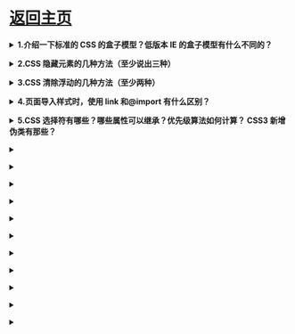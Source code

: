 # [返回主页](../README.md)

<b><details><summary>1.介绍一下标准的 CSS 的盒子模型？低版本 IE 的盒子模型有什么不同的？</summary></b>

（1）有两种， IE 盒子模型、W3C 盒子模型；

（2）盒模型： 内容(content)、填充(padding)、边界(margin)、 边框(border)；

（3）区 别： IE 的 content 部分把 border 和 padding 计算了进去;

</details>

<b><details><summary>2.CSS 隐藏元素的几种方法（至少说出三种）</summary></b>

Opacity:元素本身依然占据它自己的位置并对网页的布局起作用。它也将响应用户交互;

Visibility:与 opacity 唯一不同的是它不会响应任何用户交互。此外，元素在读屏软件中也会被隐藏;

Display:display 设为 none 任何对该元素直接打用户交互操作都不可能生效。此外，读屏软件也不会读到元素的内容。这种方式产生的效果就像元素完全不存在;

Position:不会影响布局，能让元素保持可以操作;

Clip-path:clip-path 属性还没有在 IE 或者 Edge 下被完全支持。如果要在你的 clip-path 中使用外部的 SVG 文件，浏览器支持度还要低;

</details>

<b><details><summary>3.CSS 清除浮动的几种方法（至少两种）</summary></b>

使用带 clear 属性的空元素

使用 CSS 的 overflow 属性；

使用 CSS 的:after 伪元素；

使用邻接元素处理；

</details>

<b><details><summary>4.页面导入样式时，使用 link 和@import 有什么区别？</summary></b>

link 属于 XHTML 标签，除了加载 CSS 外，还能用于定义 RSS, 定义 rel 连接属性等作用；而@import 是 CSS 提供的，只能用于加载 CSS;
页面被加载的时，link 会同时被加载，而@import 引用的 CSS 会等到页面被加载完再加载;

import 是 CSS2.1 提出的，只在 IE5 以上才能被识别，而 link 是 XHTML 标签，无兼容问题;

</details>

<b><details><summary>5.CSS 选择符有哪些？哪些属性可以继承？优先级算法如何计算？ CSS3 新增伪类有那些？</summary></b>

id 选择器（ # myid）

类选择器（.myclassname）

标签选择器（div, h1, p）

相邻选择器（h1 + p）

子选择器（ul > li）

后代选择器（li a）

通配符选择器（ \* ）

属性选择器（a[rel = “external”]）

伪类选择器（a: hover, li: nth – child）

可继承的样式： font-size font-family color, UL LI DL DD DT;

不可继承的样式：border padding margin width height ;

优先级就近原则，同权重情况下样式定义最近者为准;

优先级为:

!important > id > class > tag

important 比 内联优先级高

</details>

<b><details><summary></summary></b>

</details>

<b><details><summary></summary></b>

</details>

<b><details><summary></summary></b>

</details>

<b><details><summary></summary></b>

</details>

<b><details><summary></summary></b>

</details>

<b><details><summary></summary></b>

</details>

<b><details><summary></summary></b>

</details>

<b><details><summary></summary></b>

</details>

<b><details><summary></summary></b>

</details>

<b><details><summary></summary></b>

</details>

<b><details><summary></summary></b>

</details>
